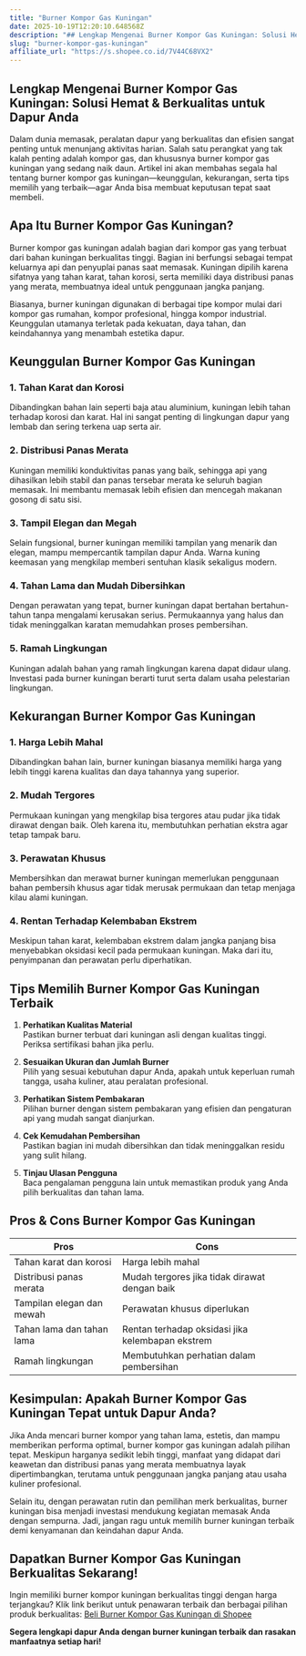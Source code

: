 ```yaml
---
title: "Burner Kompor Gas Kuningan"
date: 2025-10-19T12:20:10.648568Z
description: "## Lengkap Mengenai Burner Kompor Gas Kuningan: Solusi Hemat & Berkualitas untuk Dapur Anda..."
slug: "burner-kompor-gas-kuningan"
affiliate_url: "https://s.shopee.co.id/7V44C68VX2"
---
```

## Lengkap Mengenai Burner Kompor Gas Kuningan: Solusi Hemat & Berkualitas untuk Dapur Anda

Dalam dunia memasak, peralatan dapur yang berkualitas dan efisien sangat penting untuk menunjang aktivitas harian. Salah satu perangkat yang tak kalah penting adalah kompor gas, dan khususnya burner kompor gas kuningan yang sedang naik daun. Artikel ini akan membahas segala hal tentang burner kompor gas kuningan—keunggulan, kekurangan, serta tips memilih yang terbaik—agar Anda bisa membuat keputusan tepat saat membeli.

## Apa Itu Burner Kompor Gas Kuningan?

Burner kompor gas kuningan adalah bagian dari kompor gas yang terbuat dari bahan kuningan berkualitas tinggi. Bagian ini berfungsi sebagai tempat keluarnya api dan penyuplai panas saat memasak. Kuningan dipilih karena sifatnya yang tahan karat, tahan korosi, serta memiliki daya distribusi panas yang merata, membuatnya ideal untuk penggunaan jangka panjang.

Biasanya, burner kuningan digunakan di berbagai tipe kompor mulai dari kompor gas rumahan, kompor profesional, hingga kompor industrial. Keunggulan utamanya terletak pada kekuatan, daya tahan, dan keindahannya yang menambah estetika dapur.

## Keunggulan Burner Kompor Gas Kuningan

### 1. Tahan Karat dan Korosi
Dibandingkan bahan lain seperti baja atau aluminium, kuningan lebih tahan terhadap korosi dan karat. Hal ini sangat penting di lingkungan dapur yang lembab dan sering terkena uap serta air.

### 2. Distribusi Panas Merata
Kuningan memiliki konduktivitas panas yang baik, sehingga api yang dihasilkan lebih stabil dan panas tersebar merata ke seluruh bagian memasak. Ini membantu memasak lebih efisien dan mencegah makanan gosong di satu sisi.

### 3. Tampil Elegan dan Megah
Selain fungsional, burner kuningan memiliki tampilan yang menarik dan elegan, mampu mempercantik tampilan dapur Anda. Warna kuning keemasan yang mengkilap memberi sentuhan klasik sekaligus modern.

### 4. Tahan Lama dan Mudah Dibersihkan
Dengan perawatan yang tepat, burner kuningan dapat bertahan bertahun-tahun tanpa mengalami kerusakan serius. Permukaannya yang halus dan tidak meninggalkan karatan memudahkan proses pembersihan.

### 5. Ramah Lingkungan
Kuningan adalah bahan yang ramah lingkungan karena dapat didaur ulang. Investasi pada burner kuningan berarti turut serta dalam usaha pelestarian lingkungan.

## Kekurangan Burner Kompor Gas Kuningan

### 1. Harga Lebih Mahal
Dibandingkan bahan lain, burner kuningan biasanya memiliki harga yang lebih tinggi karena kualitas dan daya tahannya yang superior.

### 2. Mudah Tergores
Permukaan kuningan yang mengkilap bisa tergores atau pudar jika tidak dirawat dengan baik. Oleh karena itu, membutuhkan perhatian ekstra agar tetap tampak baru.

### 3. Perawatan Khusus
Membersihkan dan merawat burner kuningan memerlukan penggunaan bahan pembersih khusus agar tidak merusak permukaan dan tetap menjaga kilau alami kuningan.

### 4. Rentan Terhadap Kelembaban Ekstrem
Meskipun tahan karat, kelembaban ekstrem dalam jangka panjang bisa menyebabkan oksidasi kecil pada permukaan kuningan. Maka dari itu, penyimpanan dan perawatan perlu diperhatikan.

## Tips Memilih Burner Kompor Gas Kuningan Terbaik

1. **Perhatikan Kualitas Material**  
Pastikan burner terbuat dari kuningan asli dengan kualitas tinggi. Periksa sertifikasi bahan jika perlu.

2. **Sesuaikan Ukuran dan Jumlah Burner**  
Pilih yang sesuai kebutuhan dapur Anda, apakah untuk keperluan rumah tangga, usaha kuliner, atau peralatan profesional.

3. **Perhatikan Sistem Pembakaran**  
Pilihan burner dengan sistem pembakaran yang efisien dan pengaturan api yang mudah sangat dianjurkan.

4. **Cek Kemudahan Pembersihan**  
Pastikan bagian ini mudah dibersihkan dan tidak meninggalkan residu yang sulit hilang.

5. **Tinjau Ulasan Pengguna**  
Baca pengalaman pengguna lain untuk memastikan produk yang Anda pilih berkualitas dan tahan lama.

## Pros & Cons Burner Kompor Gas Kuningan

| **Pros**                                   | **Cons**                                    |
|--------------------------------------------|--------------------------------------------|
| Tahan karat dan korosi                   | Harga lebih mahal                        |
| Distribusi panas merata                  | Mudah tergores jika tidak dirawat dengan baik |
| Tampilan elegan dan mewah                | Perawatan khusus diperlukan             |
| Tahan lama dan tahan lama               | Rentan terhadap oksidasi jika kelembapan ekstrem |
| Ramah lingkungan                        | Membutuhkan perhatian dalam pembersihan |

## Kesimpulan: Apakah Burner Kompor Gas Kuningan Tepat untuk Dapur Anda?

Jika Anda mencari burner kompor yang tahan lama, estetis, dan mampu memberikan performa optimal, burner kompor gas kuningan adalah pilihan tepat. Meskipun harganya sedikit lebih tinggi, manfaat yang didapat dari keawetan dan distribusi panas yang merata membuatnya layak dipertimbangkan, terutama untuk penggunaan jangka panjang atau usaha kuliner profesional.

Selain itu, dengan perawatan rutin dan pemilihan merk berkualitas, burner kuningan bisa menjadi investasi mendukung kegiatan memasak Anda dengan sempurna. Jadi, jangan ragu untuk memilih burner kuningan terbaik demi kenyamanan dan keindahan dapur Anda.

## Dapatkan Burner Kompor Gas Kuningan Berkualitas Sekarang!

Ingin memiliki burner kompor kuningan berkualitas tinggi dengan harga terjangkau? Klik link berikut untuk penawaran terbaik dan berbagai pilihan produk berkualitas: [Beli Burner Kompor Gas Kuningan di Shopee](https://s.shopee.co.id/7V44C68VX2)

**Segera lengkapi dapur Anda dengan burner kuningan terbaik dan rasakan manfaatnya setiap hari!**